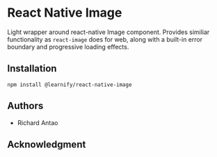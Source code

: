 # React Native Image
Light wrapper around react-native Image component. Provides similiar functionality as `react-image` does for web, along with a built-in error boundary and progressive loading effects.

## Installation
`npm install @learnify/react-native-image`

## Authors
- Richard Antao

## Acknowledgment
